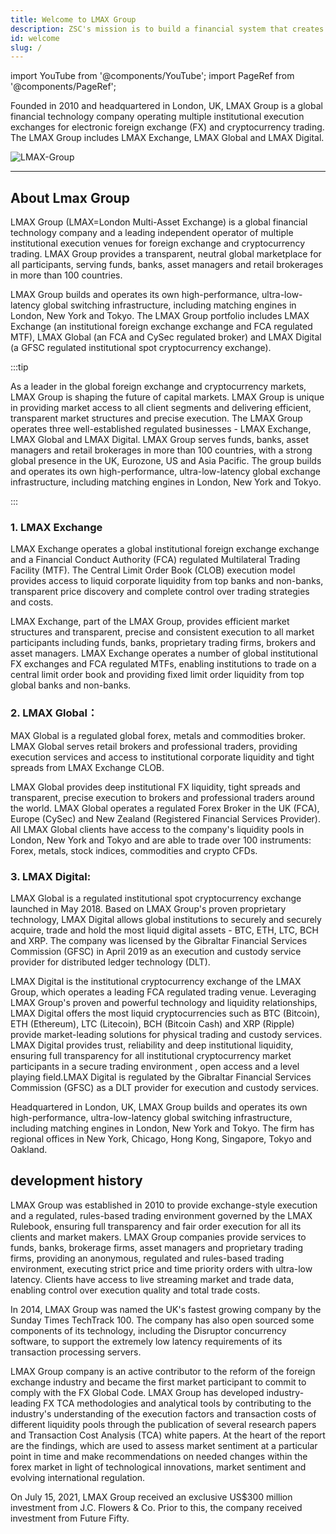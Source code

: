 ```yaml
---
title: Welcome to LMAX Group
description: ZSC's mission is to build a financial system that creates the conditions for prosperity—for everyone.
id: welcome
slug: /
---
```


import YouTube from '@components/YouTube';
import PageRef from '@components/PageRef';



Founded in 2010 and headquartered in London, UK, LMAX Group is a global financial technology company operating multiple institutional execution exchanges for electronic foreign exchange (FX) and cryptocurrency trading. The LMAX Group includes LMAX Exchange, LMAX Global and LMAX Digital.


![LMAX-Group](/img/images/LMAX-Group.png)

---

## About Lmax Group

LMAX Group (LMAX=London Multi-Asset Exchange) is a global financial technology company and a leading independent operator of multiple institutional execution venues for foreign exchange and cryptocurrency trading. LMAX Group provides a transparent, neutral global marketplace for all participants, serving funds, banks, asset managers and retail brokerages in more than 100 countries.


LMAX Group builds and operates its own high-performance, ultra-low-latency global switching infrastructure, including matching engines in London, New York and Tokyo. The LMAX Group portfolio includes LMAX Exchange (an institutional foreign exchange exchange and FCA regulated MTF), LMAX Global (an FCA and CySec regulated broker) and LMAX Digital (a GFSC regulated institutional spot cryptocurrency exchange).

<YouTube videoId="ao3UPdUCrew"/>

:::tip

As a leader in the global foreign exchange and cryptocurrency markets, LMAX Group is shaping the future of capital markets. LMAX Group is unique in providing market access to all client segments and delivering efficient, transparent market structures and precise execution. The LMAX Group operates three well-established regulated businesses - LMAX Exchange, LMAX Global and LMAX Digital. LMAX Group serves funds, banks, asset managers and retail brokerages in more than 100 countries, with a strong global presence in the UK, Eurozone, US and Asia Pacific. The group builds and operates its own high-performance, ultra-low-latency global exchange infrastructure, including matching engines in London, New York and Tokyo.

:::

### 1. LMAX Exchange

LMAX Exchange operates a global institutional foreign exchange exchange and a Financial Conduct Authority (FCA) regulated Multilateral Trading Facility (MTF). The Central Limit Order Book (CLOB) execution model provides access to liquid corporate liquidity from top banks and non-banks, transparent price discovery and complete control over trading strategies and costs.

LMAX Exchange, part of the LMAX Group, provides efficient market structures and transparent, precise and consistent execution to all market participants including funds, banks, proprietary trading firms, brokers and asset managers. LMAX Exchange operates a number of global institutional FX exchanges and FCA regulated MTFs, enabling institutions to trade on a central limit order book and providing fixed limit order liquidity from top global banks and non-banks.

<!-- <YouTube videoId=""/> -->

### 2.  LMAX Global：

MAX Global is a regulated global forex, metals and commodities broker. LMAX Global serves retail brokers and professional traders, providing execution services and access to institutional corporate liquidity and tight spreads from LMAX Exchange CLOB.

LMAX Global provides deep institutional FX liquidity, tight spreads and transparent, precise execution to brokers and professional traders around the world. LMAX Global operates a regulated Forex Broker in the UK (FCA), Europe (CySec) and New Zealand (Registered Financial Services Provider). All LMAX Global clients have access to the company's liquidity pools in London, New York and Tokyo and are able to trade over 100 instruments: Forex, metals, stock indices, commodities and crypto CFDs.

<!-- <YouTube videoId=""/> -->

### 3. LMAX Digital:

LMAX Global is a regulated institutional spot cryptocurrency exchange launched in May 2018. Based on LMAX Group's proven proprietary technology, LMAX Digital allows global institutions to securely and securely acquire, trade and hold the most liquid digital assets - BTC, ETH, LTC, BCH and XRP. The company was licensed by the Gibraltar Financial Services Commission (GFSC) in April 2019 as an execution and custody service provider for distributed ledger technology (DLT).

LMAX Digital is the institutional cryptocurrency exchange of the LMAX Group, which operates a leading FCA regulated trading venue. Leveraging LMAX Group's proven and powerful technology and liquidity relationships, LMAX Digital offers the most liquid cryptocurrencies such as BTC (Bitcoin), ETH (Ethereum), LTC (Litecoin), BCH (Bitcoin Cash) and XRP (Ripple) provide market-leading solutions for physical trading and custody services. LMAX Digital provides trust, reliability and deep institutional liquidity, ensuring full transparency for all institutional cryptocurrency market participants in a secure trading environment , open access and a level playing field.LMAX Digital is regulated by the Gibraltar Financial Services Commission (GFSC) as a DLT provider for execution and custody services.

Headquartered in London, UK, LMAX Group builds and operates its own high-performance, ultra-low-latency global switching infrastructure, including matching engines in London, New York and Tokyo. The firm has regional offices in New York, Chicago, Hong Kong, Singapore, Tokyo and Oakland.

## development history

LMAX Group was established in 2010 to provide exchange-style execution and a regulated, rules-based trading environment governed by the LMAX Rulebook, ensuring full transparency and fair order execution for all its clients and market makers. LMAX Group companies provide services to funds, banks, brokerage firms, asset managers and proprietary trading firms, providing an anonymous, regulated and rules-based trading environment, executing strict price and time priority orders with ultra-low latency. Clients have access to live streaming market and trade data, enabling control over execution quality and total trade costs.


In 2014, LMAX Group was named the UK's fastest growing company by the Sunday Times TechTrack 100. The company has also open sourced some components of its technology, including the Disruptor concurrency software, to support the extremely low latency requirements of its transaction processing servers.

<YouTube videoId="1oZsQ4I9oPc"/>

LMAX Group company is an active contributor to the reform of the foreign exchange industry and became the first market participant to commit to comply with the FX Global Code. LMAX Group has developed industry-leading FX TCA methodologies and analytical tools by contributing to the industry's understanding of the execution factors and transaction costs of different liquidity pools through the publication of several research papers and Transaction Cost Analysis (TCA) white papers. At the heart of the report are the findings, which are used to assess market sentiment at a particular point in time and make recommendations on needed changes within the forex market in light of technological innovations, market sentiment and evolving international regulation.

<YouTube videoId="x2CSlwbXm_w"/>


On July 15, 2021, LMAX Group received an exclusive US$300 million investment from J.C. Flowers & Co. Prior to this, the company received investment from Future Fifty.




